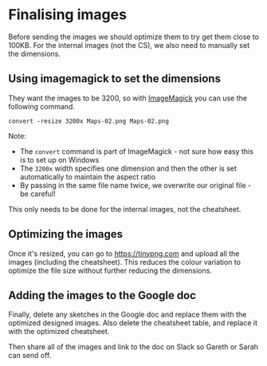 # Finalising images

Before sending the images we should optimize them to try get them close to 100KB. For the internal images (not the CS), we also need to manually set the dimensions.

## Using imagemagick to set the dimensions

They want the images to be 3200, so with [ImageMagick](https://imagemagick.org/index.php) you can use the following command.

```
convert -resize 3200x Maps-02.png Maps-02.png
```

Note:

* The `convert` command is part of ImageMagick - not sure how easy this is to set up on Windows
* The `3200x` width specifies one dimension and then the other is set automatically to maintain the aspect ratio
* By passing in the same file name twice, we overwrite our original file - be careful!

This only needs to be done for the internal images, not the cheatsheet.

## Optimizing the images

Once it's resized, you can go to https://tinypng.com and upload all the images (including the cheatsheet). This reduces the colour variation to optimize the file size without further reducing the dimensions.

## Adding the images to the Google doc

Finally, delete any sketches in the Google doc and replace them with the optimized designed images. Also delete the cheatsheet table, and replace it with the optimized cheatsheet.

Then share all of the images and link to the doc on Slack so Gareth or Sarah can send off.




